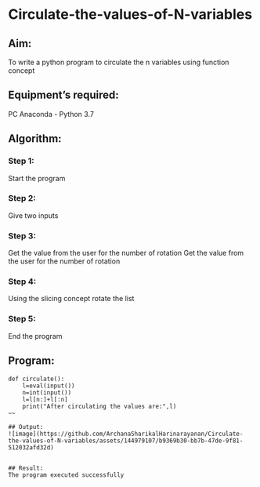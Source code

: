 # Circulate-the-values-of-N-variables
## Aim:
To write a python program to circulate the n variables using function concept
## Equipment’s required:
PC
Anaconda - Python 3.7
## Algorithm: 
### Step 1: 
Start the program 
### Step 2: 
Give two inputs
### Step 3: 
Get the value from the user for the number of rotation
Get the value from the user for the number of rotation
### Step 4: 
Using the slicing concept rotate the list

### Step 5:
End the program
## Program:
~~~
def circulate():
    l=eval(input())
    n=int(input())
    l=l[n:]+l[:n]
    print("After circulating the values are:",l)
~~

## Output:
![image](https://github.com/ArchanaSharikalHarinarayanan/Circulate-the-values-of-N-variables/assets/144979107/b9369b30-bb7b-47de-9f81-512032afd32d)


## Result:
The program executed successfully

